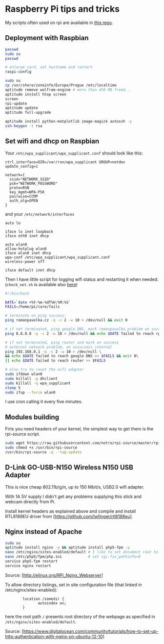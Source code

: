 # Raspberry Pi tips and tricks

My scripts often used on rpi are available in [this repo](https://github.com/ChaoticRoman/rpirepo).

## Deployment with Raspbian

```bash
passwd
sudo su
passwd

# enlarge card, set hostname and restart
raspi-config

sudo su
cp /usr/share/zoneinfo/Europe/Prague /etc/localtime
aptitude remove wolfram-engine # more than 450 MB freed...
aptitude install htop screen
screen
rpi-update
aptitude update
aptitude full-upgrade

aptitude install python-matplotlib image-magick autossh -y
ssh-keygen -t rsa
```

## Set wifi and dhcp on Raspbian

Your `/etc/wpa_supplicant/wpa_supplicant.conf` should look like this:

```
ctrl_interface=DIR=/var/run/wpa_supplicant GROUP=netdev
update_config=1

network={
  ssid="NETWORK_SSID"
  psk="NETWORK_PASSWORD"
  proto=RSN
  key_mgmt=WPA-PSK
  pairwise=CCMP
  auth_alg=OPEN
}
```

and your `/etc/network/interfaces`

```
auto lo

iface lo inet loopback
iface eth0 inet dhcp

auto wlan0
allow-hotplug wlan0
iface wlan0 inet dhcp
wpa-conf /etc/wpa_supplicant/wpa_supplicant.conf
wireless-power off

iface default inet dhcp
```


Then I have little script for logging wifi status and restarting it when needed.
(`check_net.sh` is available also
[here](https://github.com/ChaoticRoman/rpirepo/blob/main/scripts/check_net.sh))

```bash
#!/bin/bash

DATE=`date +%Y-%m-%dT%H:%M:%S`
FAILS=/home/pi/care/fails

# terminate on ping success:
ping romanpavelka.cz -q -c 2 -w 10 > /dev/null && exit 0

# if not terminated, ping google DNS, mark romanpavelka problem on success and exit:
ping 8.8.8.8 -q -c 2 -w 10 > /dev/null && echo $DATE failed to reach rp >> $FAILS && exit 0

# if not terminated, ping router and mark on success
# external network problem, on unsuccess internal
ping 192.168.0.1 -q -c 2 -w 10 > /dev/null \
&& echo $DATE failed to reach google DNS >> $FAILS && exit 0\
|| echo $DATE failed to reach router >> $FAILS

# else try to reset the wifi adapter
sudo ifdown wlan0
sudo killall -q dhclient
sudo killall -q wpa_supplicant
sleep 5
sudo ifup --force wlan0
```

I use cron calling it every five minutes.

## Modules building

Firts you need headers of your kernel, the simplest way to get them is the rpi-source script.

```bash
sudo wget https://raw.githubusercontent.com/notro/rpi-source/master/rpi-source -O /usr/bin/rpi-source
sudo chmod +x /usr/bin/rpi-source
/usr/bin/rpi-source -q --tag-update
```

## D-Link GO-USB-N150 Wireless N150 USB Adapter

This is nice cheap 802.11b/g/n, up to 150 Mbit/s, USB2.0 wifi adapter.

With 1A 5V supply I didn't get any problems supplying this stick and webcam directly from Pi.

Install kernel headers as explained above and compile and install RTL8188EU driver from
[https://github.com/lwfinger/rtl8188eu].

## Nginx instead of Apache

```bash
sudo su
aptitude install nginx -y && aptitude install php5-fpm -y
nano /etc/nginx/sites-enabled/default # I like to set document root to /var/www
nano /etc/php5/fpm/php.ini            # set cgi.fix_pathinfo=0
service php5-fpm restart
service nginx restart
```

Source: [http://elinux.org/RPi_Nginx_Webserver]

To allow directory listings, set in site configuration file (that linked in /etc/nginx/sites-enabled):
```
        location /somedir {
               autoindex on;
        }
```

here the root path `/` presents root directory of the webpage as specified in `/etc/nginx/sites-enabled/default`.

Source: [https://www.digitalocean.com/community/tutorials/how-to-set-up-http-authentication-with-nginx-on-ubuntu-12-10]
